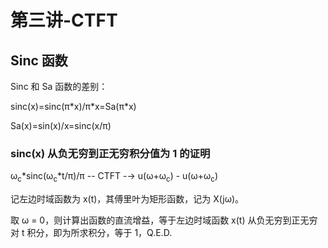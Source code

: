 # 第三讲-CTFT
## Sinc 函数
Sinc 和 Sa 函数的差别：

sinc(x)=sinc(&pi;\*x)/&pi;\*x=Sa(&pi;\*x)

Sa(x)=sin(x)/x=sinc(x/&pi;)

### sinc(x) 从负无穷到正无穷积分值为 1 的证明
&omega;<sub>c</sub>\*sinc(&omega;<sub>c</sub>\*t/&pi;)/&pi; -- CTFT -→ u(&omega;+&omega;<sub>c</sub>) - u(&omega;+&omega;<sub>c</sub>)

记左边时域函数为 x(t)，其傅里叶为矩形函数，记为 X(j&omega;)。

取 &omega; = 0，则计算出函数的直流增益，等于左边时域函数 x(t) 从负无穷到正无穷对 t 积分，即为所求积分，等于 1，Q.E.D.
